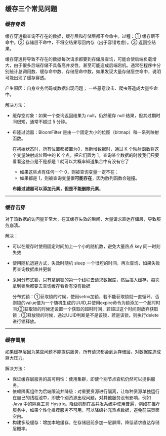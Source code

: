 ## 缓存三个常见问题

### 缓存穿透

缓存穿透指查询不存在的数据，缓存层和存储层都不会命中。过程：① 缓存层不命中。② 存储层不命中，不将空结果写回内存（出于容错考虑）。③ 返回空结果。

缓存穿透将导致不存在的数据每次请求都要到存储层查询，可能会使后端负载增大，由于很多后端存储不具备高并发性，甚至可能造成后端宕机。通常在程序中分别统计总调用数、缓存命中数、存储层命中数，如果发现大量存储层空命中，说明可能出现了缓存穿透。

产生原因：自身业务代码或数据出现问题； 一些恶意攻击、爬虫等造成大量空命中。

解决方法：

- 缓存空对象：如果一个查询返回结果为 null，仍然缓存 null 结果，但其过期时间很短，通常不超过 5 分钟。

- 布隆过滤器：BloomFilter 是由一个固定大小的位图（bitmap）和一系列映射函数。

  在初始状态时，所有位置都被置为0，当新增数据时，通过 K 个映射函数将这个变量映射成位图中的 K 个点，把它们置为 1。查询某个数据的时候我们只要看看这些点是不是都是 1 就可以大概率知道集合中有没有它了

  - 如果这些点有任何一个 0，则被查询变量一定不在；
  - 如果都是 1，则被查询变量很**可能存在**，因为散列函数会碰撞。

  **布隆过滤器可以添加元素，但是不能删除元素**。

---

### 缓存击穿

对于热数据的访问量非常大，在其缓存失效的瞬间，大量请求直达存储层，导致服务崩溃。

解决：

- 可以在缓存时使用固定时间加上一个小的随机数，避免大量热点 key 同一时刻失效

- 使用随机退避方式，失效时随机 sleep 一个很短的时间，再次查询，如果失败再查询数据库并更新

- 采用分布式锁，只有拿到锁的第一个线程去请求数据库，然后插入缓存，每次拿到锁后都要去查询缓存看看有没有数据

  分布式锁：①获取锁的时候，使用setnx加锁，若不能获取锁就一直循环，否则锁的value值为一个随机生成的UUID,并使用expire命令为锁添加一个超时时间;②获取锁的时候还设置一个获取的超时时间，若超过这个时间则放弃获取锁；③释放锁的时候，通过UUID判断是不是该锁，若是该锁，则执行delete进行锁释放。

---

### 缓存雪崩

如果缓存层因为某些问题不能提供服务，所有请求都会到达存储层，对数据库造成巨大压力。

解决方法：

- 保证缓存层服务的高可用性：使用集群，即使个别节点宕机仍然可以提供服务。
- 依赖隔离组件为后端限流并降级：对重要资源进行隔离，让每种资源单独运行在自己的线程池中，即使个别资源出现问题，对其他服务没有影响，例如 Java 中的隔离工具 Hystrix。降级机制在高并发系统中使用普遍，例如在推荐服务中，如果个性化推荐服务不可用，可以降级补充热点数据，避免前端页面空白。
- 构建多级缓存：增加本地缓存，在存储层前多加一层屏障，降低请求直达存储层概率。